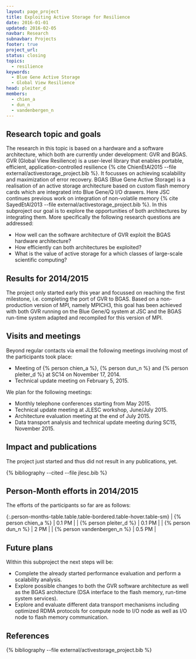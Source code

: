 ```yaml
---
layout: page_project
title: Exploiting Active Storage for Resilience
date: 2016-01-01
updated: 2016-02-05
navbar: Research
subnavbar: Projects
footer: true
project_url:
status: closing
topics:
  - resilience
keywords:
  - Blue Gene Active Storage
  - Global View Resilience
head: pleiter_d
members:
  - chien_a
  - dun_n
  - vandenbergen_n
---
```


## Research topic and goals
The research in this topic is based on a hardware and a software architecture, which both are currently under development: GVR and BGAS.
GVR (Global View Resilience) is a user-level library that enables portable, efficient, application-controlled resilience {% cite ChienEtAl2015 --file external/activestorage_project.bib %}.
It focusses on achieving scalability and maximization of error recovery.
BGAS (Blue Gene Active Storage) is a realisation of an active storage architecture based on custom flash memory cards which are integrated into Blue Gene/Q I/O drawers.
Here JSC continues previous work on integration of non-volatile memory {% cite SayedEtAl2013 --file external/activestorage_project.bib %}.
In this subproject our goal is to explore the opportunities of both architectures by integrating them.
More specifically the following research questions are addressed:

* How well can the software architecture of GVR exploit the BGAS hardware architecture?
* How efficiently can both architectures be exploited?
* What is the value of active storage for a which classes of large-scale scientific computing?


## Results for 2014/2015
The project only started early this year and focussed on reaching the first milestone, i.e. completing the port of GVR to BGAS.
Based on a non-production version of MPI, namely MPICH3, this goal has been achieved with both GVR running on the Blue Gene/Q system at JSC and the BGAS run-time system adapted and recompiled for this version of MPI.

## Visits and meetings
Beyond regular contacts via email the following meetings involving most of the participants took place:

* Meeting of {% person chien_a %}, {% person dun_n %} and {% person pleiter_d %} at SC14 on November 17, 2014.
* Technical update meeting on February 5, 2015.

We plan for the following meetings:

* Monthly telephone conferences starting from May 2015.
* Technical update meeting at JLESC workshop, June/July 2015.
* Architecture evaluation meeting at the end of July 2015.
* Data transport analysis and technical update meeting during SC15, November 2015.

## Impact and publications
The project just started and thus did not result in any publications, yet.

<!--

-->
{% bibliography --cited --file jlesc.bib %}


## Person-Month efforts in 2014/2015

The efforts of the participants so far are as follows:

{:.person-months-table.table.table-bordered.table-hover.table-sm}
| {% person chien_a %}        | 0.1 PM |
| {% person pleiter_d %}      | 0.1 PM |
| {% person dun_n %}          | 2 PM   |
| {% person vandenbergen_n %} | 0.5 PM |


## Future plans
Within this subproject the next steps will be:

* Complete the already started performance evaluation and perform a scalability analysis.
* Explore possible changes to both the GVR software architecture as well as the BGAS architecture (DSA interface to the flash memory, run-time system services).
* Explore and evaluate different data transport mechanisms including optimized RDMA protocols for compute node to I/O node as well as I/O node to flash memory communication.


## References
{% bibliography --file external/activestorage_project.bib %}
